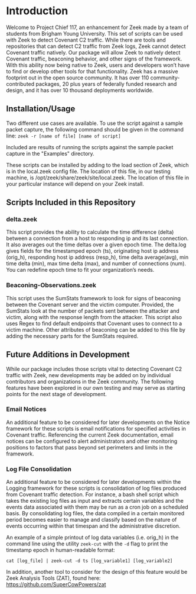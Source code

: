 <h1>Introduction</h1>

Welcome to Project Chief 117, an enhancement for Zeek made by a team of students from Brigham Young University. This set of scripts can be used with Zeek to detect Covenant C2 traffic. While there are tools and repositories that can detect C2 traffic from Zeek logs, Zeek cannot detect Covenant traffic natively. Our package will allow Zeek to natively detect Covenant traffic, beaconing behavior, and other signs of the framework. With this ability now being native to Zeek, users and developers won’t have to find or develop other tools for that functionality.
Zeek has a massive footprint out in the open source community. It has over 110 community-contributed packages, 20 plus years of federally funded research and design, and it has over 10 thousand deployments worldwide.


<h2>Installation/Usage</h2>

Two different use cases are available. To use the script against a sample packet capture, the following command should be given in the command line: 
`zeek -r [name of file] [name of script]`

Included are results of running the scripts against the sample packet capture in the "Examples" directory.



These scripts can be installed by adding to the load section of Zeek, which is in the local.zeek config file. The location of this file, in our testing machine, is /opt/zeek/share/zeek/site/local.zeek. The location of this file in your particular instance will depend on your Zeek install. 



<h2>Scripts Included in this Repository</h2>

<h3>delta.zeek</h3>

This script provides the ability to calculate the time difference (delta) between a connection from a host to responding ip and its last connection. It also averages out the time deltas over a given epoch time. The delta.log gives fields for the timestamped epoch (ts), originating host ip address (orig_h), responding host ip address (resp_h), time delta average(avg), min time delta (min), max time delta (max), and number of connections (num).
You can redefine epoch time to fit your organization’s needs.


<h3>Beaconing-Observations.zeek</h3>

This script uses the SumStats framework to look for signs of beaconing between the Covenant server and the victim computer. Provided, the SumStats look at the number of packets sent between the attacker and victim, along with the response length from the attacker. This script also uses Regex to find default endpoints that Covenant uses to connect to a victim machine. Other attributes of beaconing can be added to this file by adding the necessary parts for the SumStats required. 


<h2>Future Additions in Development</h2>

While our package includes those scripts vital to detecting Covenant C2 traffic with Zeek, new developments may be added on by individual contributors and organizations in the Zeek community. The following features have been explored in our own testing and may serve as starting points for the next stage of development.

<h3>Email Notices</h3>

An additional feature to be considered for later developments on the Notice framework for these scripts is email notifications for specified activities in Covenant traffic. Referencing the current Zeek documentation, email notices can be configured to alert administrators and other monitoring positions to factors that pass beyond set perimeters and limits in the framework.

<h3>Log File Consolidation</h3>

An additional feature to be considered for later developments within the Logging framework for these scripts is consolidation of log files produced from Covenant traffic detection. For instance, a bash shell script which takes the existing log files as input and extracts certain variables and the events data associated with them may be run as a cron job on a scheduled basis. By consolidating log files, the data compiled in a certain monitored period becomes easier to manage and classify based on the nature of events occurring within that timespan and the administrative discretion.

An example of a simple printout of log data variables (i.e. orig_h) in the command line using the utility `zeek-cut` with the `-d` flag to print the timestamp epoch in human-readable format:

`cat [log_file] | zeek-cut -d ts [log_variable1] [log_variable2]`

In addition, another tool to consider for the design of this feature would be Zeek Analysis Tools (ZAT), found here: https://github.com/SuperCowPowers/zat
